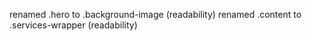 renamed .hero to .background-image (readability)
renamed .content to .services-wrapper (readability)